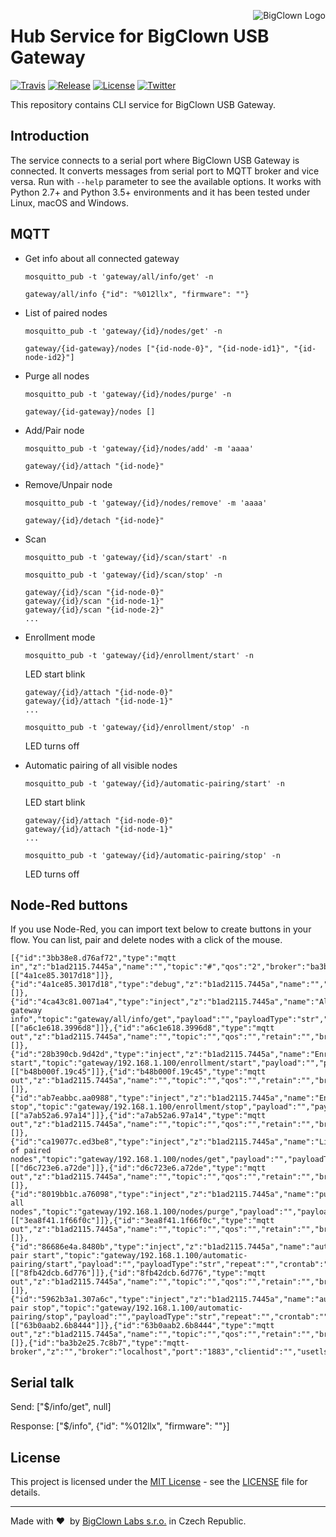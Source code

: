 <a href="https://www.bigclown.com"><img src="https://s3.eu-central-1.amazonaws.com/bigclown/gh-readme-logo.png" alt="BigClown Logo" align="right"></a>

# Hub Service for BigClown USB Gateway

[![Travis](https://img.shields.io/travis/bigclownlabs/bch-usb-gateway/master.svg)](https://travis-ci.org/bigclownlabs/bch-usb-gateway)
[![Release](https://img.shields.io/github/release/bigclownlabs/bch-usb-gateway.svg)](https://github.com/bigclownlabs/bch-usb-gateway/releases)
[![License](https://img.shields.io/github/license/bigclownlabs/bch-usb-gateway.svg)](https://github.com/bigclownlabs/bch-usb-gateway/blob/master/LICENSE)
[![Twitter](https://img.shields.io/twitter/follow/BigClownLabs.svg?style=social&label=Follow)](https://twitter.com/BigClownLabs)

This repository contains CLI service for BigClown USB Gateway.

## Introduction

The service connects to a serial port where BigClown USB Gateway is connected.
It converts messages from serial port to MQTT broker and vice versa.
Run with `--help` parameter to see the available options.
It works with Python 2.7+ and Python 3.5+ environments and it has been tested under Linux, macOS and Windows.


## MQTT

* Get info about all connected gateway
  ```
  mosquitto_pub -t 'gateway/all/info/get' -n
  ```

  ```
  gateway/all/info {"id": "%012llx", "firmware": ""}
  ```

* List of paired nodes
  ```
  mosquitto_pub -t 'gateway/{id}/nodes/get' -n
  ```

  ```
  gateway/{id-gateway}/nodes ["{id-node-0}", "{id-node-id1}", "{id-node-id2}"]
  ```

* Purge all nodes
  ```
  mosquitto_pub -t 'gateway/{id}/nodes/purge' -n
  ```

  ```
  gateway/{id-gateway}/nodes []
  ```

* Add/Pair node
  ```
  mosquitto_pub -t 'gateway/{id}/nodes/add' -m 'aaaa'
  ```

  ```
  gateway/{id}/attach "{id-node}"
  ```

* Remove/Unpair node
  ```
  mosquitto_pub -t 'gateway/{id}/nodes/remove' -m 'aaaa'
  ```

  ```
  gateway/{id}/detach "{id-node}"
  ```

* Scan

  ```
  mosquitto_pub -t 'gateway/{id}/scan/start' -n
  ```

  ```
  mosquitto_pub -t 'gateway/{id}/scan/stop' -n
  ```

  ```
  gateway/{id}/scan "{id-node-0}"
  gateway/{id}/scan "{id-node-1}"
  gateway/{id}/scan "{id-node-2}"
  ...
  ```

* Enrollment mode

  ```
  mosquitto_pub -t 'gateway/{id}/enrollment/start' -n
  ```
  LED start blink
  ```
  gateway/{id}/attach "{id-node-0}"
  gateway/{id}/attach "{id-node-1}"
  ...
  ```

  ```
  mosquitto_pub -t 'gateway/{id}/enrollment/stop' -n
  ```
  LED turns off


* Automatic pairing of all visible nodes

  ```
  mosquitto_pub -t 'gateway/{id}/automatic-pairing/start' -n
  ```
  LED start blink
  ```
  gateway/{id}/attach "{id-node-0}"
  gateway/{id}/attach "{id-node-1}"
  ...
  ```

  ```
  mosquitto_pub -t 'gateway/{id}/automatic-pairing/stop' -n
  ```
  LED turns off

## Node-Red buttons

If you use Node-Red, you can import text below to create buttons in your flow. You can list, pair and delete nodes with a click of the mouse.

```
[{"id":"3bb38e8.d76af72","type":"mqtt in","z":"b1ad2115.7445a","name":"","topic":"#","qos":"2","broker":"ba3b2e25.7c8b7","x":190,"y":260,"wires":[["4a1ce85.3017d18"]]},{"id":"4a1ce85.3017d18","type":"debug","z":"b1ad2115.7445a","name":"","active":true,"console":"false","complete":"false","x":370,"y":260,"wires":[]},{"id":"4ca43c81.0071a4","type":"inject","z":"b1ad2115.7445a","name":"All gateway info","topic":"gateway/all/info/get","payload":"","payloadType":"str","repeat":"","crontab":"","once":false,"x":219,"y":352,"wires":[["a6c1e618.3996d8"]]},{"id":"a6c1e618.3996d8","type":"mqtt out","z":"b1ad2115.7445a","name":"","topic":"","qos":"","retain":"","broker":"ba3b2e25.7c8b7","x":404,"y":353,"wires":[]},{"id":"28b390cb.9d42d","type":"inject","z":"b1ad2115.7445a","name":"Enrollment start","topic":"gateway/192.168.1.100/enrollment/start","payload":"","payloadType":"str","repeat":"","crontab":"","once":false,"x":220,"y":480,"wires":[["b48b000f.19c45"]]},{"id":"b48b000f.19c45","type":"mqtt out","z":"b1ad2115.7445a","name":"","topic":"","qos":"","retain":"","broker":"ba3b2e25.7c8b7","x":405,"y":481,"wires":[]},{"id":"ab7eabbc.aa0988","type":"inject","z":"b1ad2115.7445a","name":"Enrollment stop","topic":"gateway/192.168.1.100/enrollment/stop","payload":"","payloadType":"str","repeat":"","crontab":"","once":false,"x":220,"y":520,"wires":[["a7ab52a6.97a14"]]},{"id":"a7ab52a6.97a14","type":"mqtt out","z":"b1ad2115.7445a","name":"","topic":"","qos":"","retain":"","broker":"ba3b2e25.7c8b7","x":405,"y":521,"wires":[]},{"id":"ca19077c.ed3be8","type":"inject","z":"b1ad2115.7445a","name":"List of paired nodes","topic":"gateway/192.168.1.100/nodes/get","payload":"","payloadType":"str","repeat":"","crontab":"","once":false,"x":230,"y":400,"wires":[["d6c723e6.a72de"]]},{"id":"d6c723e6.a72de","type":"mqtt out","z":"b1ad2115.7445a","name":"","topic":"","qos":"","retain":"","broker":"ba3b2e25.7c8b7","x":405,"y":401,"wires":[]},{"id":"8019bb1c.a76098","type":"inject","z":"b1ad2115.7445a","name":"purge all nodes","topic":"gateway/192.168.1.100/nodes/purge","payload":"","payloadType":"str","repeat":"","crontab":"","once":false,"x":220,"y":700,"wires":[["3ea8f41.1f66f0c"]]},{"id":"3ea8f41.1f66f0c","type":"mqtt out","z":"b1ad2115.7445a","name":"","topic":"","qos":"","retain":"","broker":"ba3b2e25.7c8b7","x":405,"y":701,"wires":[]},{"id":"86686e4a.8480b","type":"inject","z":"b1ad2115.7445a","name":"auto pair start","topic":"gateway/192.168.1.100/automatic-pairing/start","payload":"","payloadType":"str","repeat":"","crontab":"","once":false,"x":210,"y":580,"wires":[["8fb42dcb.6d776"]]},{"id":"8fb42dcb.6d776","type":"mqtt out","z":"b1ad2115.7445a","name":"","topic":"","qos":"","retain":"","broker":"ba3b2e25.7c8b7","x":405,"y":581,"wires":[]},{"id":"5962b3a1.307a6c","type":"inject","z":"b1ad2115.7445a","name":"auto pair stop","topic":"gateway/192.168.1.100/automatic-pairing/stop","payload":"","payloadType":"str","repeat":"","crontab":"","once":false,"x":210,"y":620,"wires":[["63b0aab2.6b8444"]]},{"id":"63b0aab2.6b8444","type":"mqtt out","z":"b1ad2115.7445a","name":"","topic":"","qos":"","retain":"","broker":"ba3b2e25.7c8b7","x":405,"y":621,"wires":[]},{"id":"ba3b2e25.7c8b7","type":"mqtt-broker","z":"","broker":"localhost","port":"1883","clientid":"","usetls":false,"compatmode":true,"keepalive":"60","cleansession":true,"willTopic":"","willQos":"0","willPayload":"","birthTopic":"","birthQos":"0","birthPayload":""}]
```

## Serial talk

Send:
["$/info/get", null]

Response:
["$/info", {"id": "%012llx", "firmware": ""}]


## License

This project is licensed under the [MIT License](https://opensource.org/licenses/MIT/) - see the [LICENSE](LICENSE) file for details.

---

Made with &#x2764;&nbsp; by [BigClown Labs s.r.o.](https://www.bigclown.com) in Czech Republic.
